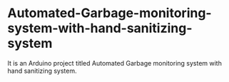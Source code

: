 # Automated-Garbage-monitoring-system-with-hand-sanitizing-system
It is an Arduino project titled Automated Garbage monitoring system with hand sanitizing system.
